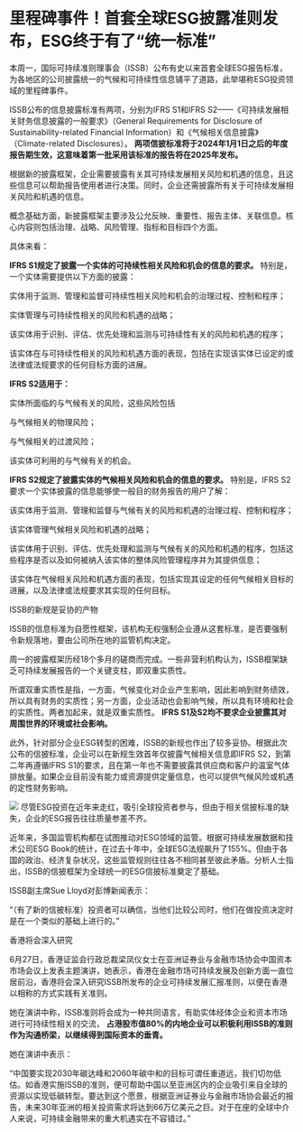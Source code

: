 

# 里程碑事件！首套全球ESG披露准则发布，ESG终于有了“统一标准”

本周一，国际可持续准则理事会（ISSB）公布有史以来首套全球ESG报告标准，为各地区的公司披露统一的气候和可持续性信息铺平了道路，此举堪称ESG投资领域的里程碑事件。

ISSB公布的信息披露标准有两项，分别为IFRS S1和IFRS S2——《可持续发展相关财务信息披露的一般要求》（General Requirements
for Disclosure of Sustainability-related Financial
Information）和《气候相关信息披露》（Climate-related Disclosures）。
**两项信披标准将于2024年1月1日之后的年度报告期生效，这意味着第一批采用该标准的报告将在2025年发布。**

根据新的披露框架，企业需要披露有关其可持续发展相关风险和机遇的信息，且这些信息可以帮助报告使用者进行决策。同时，企业还需披露所有关于可持续发展相关风险和机遇的信息。

概念基础方面，新披露框架主要涉及公允反映、重要性、报告主体、关联信息。核心内容则包括治理、战略、风险管理、指标和目标四个方面。

具体来看：

**IFRS S1规定了披露一个实体的可持续性相关风险和机会的信息的要求。** 特别是，一个实体需要提供以下方面的披露：

实体用于监测、管理和监督可持续性相关风险和机会的治理过程、控制和程序；

实体管理与可持续性相关的风险和机遇的战略；

该实体用于识别、评估、优先处理和监测与可持续性有关的风险和机遇的程序；

该实体在与可持续性相关的风险和机遇方面的表现，包括在实现该实体已设定的或法律或法规要求的任何目标方面的进展。

**IFRS S2适用于：**

实体所面临的与气候有关的风险，这些风险包括

与气候相关的物理风险；

与气候相关的过渡风险；

该实体可利用的与气候有关的机会。

**IFRS S2规定了披露实体的气候相关风险和机会的信息的要求。** 特别是，IFRS S2要求一个实体披露的信息能够使一般目的财务报告的用户了解：

该实体用于监测、管理和监督与气候有关的风险和机遇的治理过程、控制和程序；

该实体管理气候相关风险和机遇的战略；

该实体用于识别、评估、优先处理和监测与气候有关的风险和机遇的程序，包括这些程序是否以及如何被纳入该实体的整体风险管理程序并为其提供信息；

该实体在气候相关风险和机遇方面的表现，包括实现其设定的任何气候相关目标的进展，以及法律或法规要求其实现的任何目标。

ISSB的新规是妥协的产物

ISSB的信息标准为自愿性框架，该机构无权强制企业遵从这套标准，是否要强制令新规落地，要由公司所在地的监管机构决定。

周一的披露框架历经18个多月的磋商而完成。一些非营利机构认为，ISSB框架缺乏可持续发展报告的一个关键支柱，即双重实质性。

所谓双重实质性是指，一方面，气候变化对企业产生影响，因此影响到财务绩效，所以具有财务的实质性；另一方面，企业活动也会影响气候，所以具有环境和社会的实质性。两者加起来，就是双重实质性。
**IFRS S1及S2均不要求企业披露其对周围世界的环境或社会影响。**

此外，针对部分企业ESG转型的困难，ISSB的新规也作出了较多妥协。根据此次公布的信披标准，企业可以在新规生效首年仅披露气候相关信息即IFRS
S2，到第二年再遵循IFRS
S1的要求，且在第一年也不需要披露其供应商和客户的温室气体排放量。如果企业目前没有能力或资源提供定量信息，也可以提供气候风险或机遇的定性财务影响。

![](https://inews.gtimg.com/om_bt/OwH6ZkX2l98KP0sF81avYfAp681W3HUGZBfoVAEE0nACYAA/1000)
尽管ESG投资在近年来走红，吸引全球投资者参与，但由于相关信披标准的缺失，企业的ESG报告往往质量参差不齐。

近年来，多国监管机构都在试图推动对ESG领域的监管。根据可持续发展数据和技术公司ESG
Book的统计，在过去十年中，全球ESG法规飙升了155%。但由于各国的政治、经济复杂状况，这些监管规则往往各不相同甚至彼此矛盾。分析人士指出，ISSB的信披框架为全球统一的ESG信披标准奠定了基础。

ISSB副主席Sue Lloyd对彭博新闻表示：

“（有了新的信披标准）投资者可以确信，当他们比较公司时，他们在做投资决定时是在一个类似的基础上进行的。”

香港将会深入研究

6月27日，香港证监会行政总裁梁凤仪女士在亚洲证券业与金融市场协会中国资本市场会议上发表主题演讲，她表示，香港在金融市场可持续发展及创新方面一直位居前沿，香港将会深入研究ISSB所发布的企业可持续发展汇报准则，以便在香港以相称的方式实践有关准则。

她在演讲中称，ISSB准则将会成为一种共同语言，有助实体经体企业和资本市场进行可持续性相关的交流，
**占港股市值80%的内地企业可以积极利用ISSB的准则作为沟通桥梁，以继续得到国际资本的垂青。**

她在演讲中表示：

“中国要实现2030年碳达峰和2060年碳中和的目标可谓任重道远，我们切勿低估。如香港实施ISSB的准则，便可帮助中国以至亚洲区内的企业吸引来自全球的资源以实现低碳转型。要达到这个愿景，根据亚洲证券业与金融市场协会最近的报告，未来30年亚洲的相关投资需求将达到66万亿美元之巨。对于在座的全球中介人来说，可持续金融带来的重大机遇实在不容错过。”

